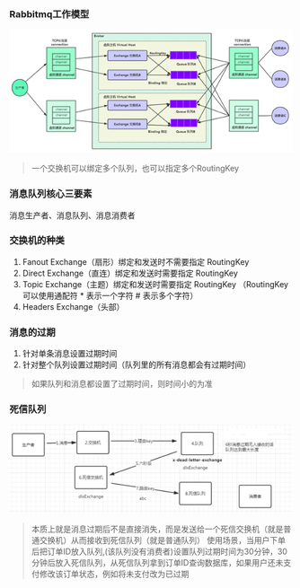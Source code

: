 ### Rabbitmq工作模型
![img.png](img.png)
> 一个交换机可以绑定多个队列，也可以指定多个RoutingKey
### 消息队列核心三要素
消息生产者、消息队列、消息消费者
### 交换机的种类
1. Fanout Exchange（扇形）绑定和发送时不需要指定 RoutingKey
2. Direct Exchange（直连）绑定和发送时需要指定 RoutingKey
3. Topic Exchange（主题）绑定和发送时需要指定 RoutingKey （RoutingKey可以使用通配符 * 表示一个字符 # 表示多个字符）
4. Headers Exchange（头部）
### 消息的过期
1. 针对单条消息设置过期时间
2. 针对整个队列设置过期时间（队列里的所有消息都会有过期时间）
> 如果队列和消息都设置了过期时间，则时间小的为准
### 死信队列
![img_1.png](img_1.png)
> 本质上就是消息过期后不是直接消失，而是发送给一个死信交换机（就是普通交换机）从而接收到死信队列（就是普通队列）
> 使用场景，当用户下单后把订单ID放入队列,(该队列没有消费者)设置队列过期时间为30分钟，30分钟后放入死信队列，从死信队列拿到订单ID查询数据库，如果用户还未支付修改该订单状态，例如将未支付改为已过期